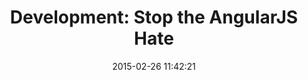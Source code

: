 ---
layout: post
title:  "Development: Stop the AngularJS Hate"
date:   2015-02-26 11:42:21
categories: development
tags: development design resource ideas patterns
---